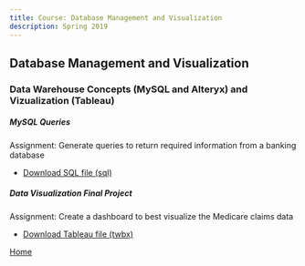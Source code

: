 ```yaml
---
title: Course: Database Management and Visualization
description: Spring 2019
---
```


## Database Management and Visualization
### Data Warehouse Concepts (MySQL and Alteryx) and Vizualization (Tableau)

##### MySQL Queries
Assignment: Generate queries to return required information from a banking database
- [Download SQL file (sql)](BankingQueries.sql)

##### Data Visualization Final Project
Assignment: Create a dashboard to best visualize the Medicare claims data
- [Download Tableau file (twbx)](DBMVFinalGroupProject.twbx)

[Home](https://cherylngo.github.io/)
